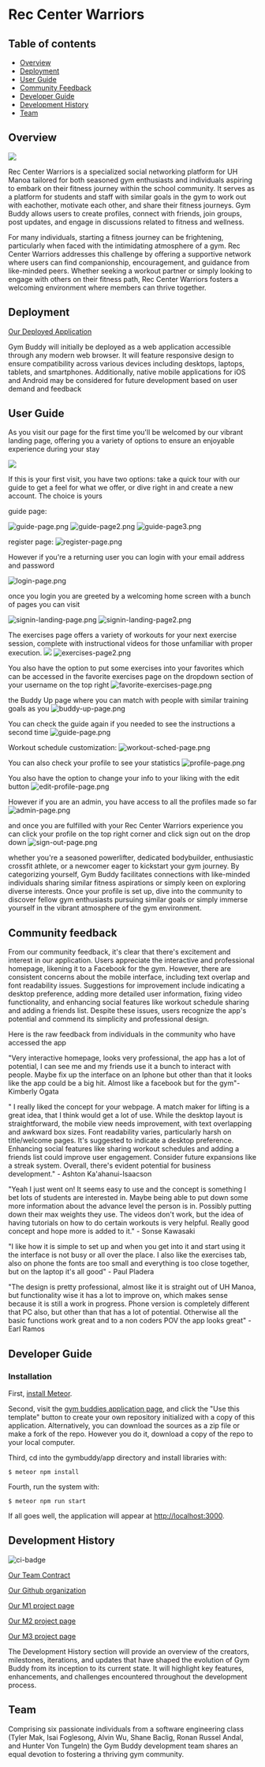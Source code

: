 # Rec Center Warriors

## Table of contents

* [Overview](#overview)
* [Deployment](#deployment)
* [User Guide](#user-guide)
* [Community Feedback](#community-feedback)
* [Developer Guide](#developer-guide)
* [Development History](#development-history)
* [Team](#team)

## Overview


<img src="img/rec-center.jpg">


Rec Center Warriors is a specialized social networking platform for UH Manoa tailored for both seasoned gym enthusiasts and individuals aspiring to embark on their fitness journey within the school community. It serves as a platform for students and staff with similar goals in the gym to work out with eachother, motivate each other, and share their fitness journeys. Gym Buddy allows users to create profiles, connect with friends, join groups, post updates, and engage in discussions related to fitness and wellness.

For many individuals, starting a fitness journey can be frightening, particularly when faced with the intimidating atmosphere of a gym. Rec Center Warriors addresses this challenge by offering a supportive network where users can find companionship, encouragement, and guidance from like-minded peers. Whether seeking a workout partner or simply looking to engage with others on their fitness path, Rec Center Warriors fosters a welcoming environment where members can thrive together.


## Deployment

[Our Deployed Application](https://rcwarriors.fit/)

Gym Buddy will initially be deployed as a web application accessible through any modern web browser. It will feature responsive design to ensure compatibility across various devices including desktops, laptops, tablets, and smartphones. Additionally, native mobile applications for iOS and Android may be considered for future development based on user demand and feedback


## User Guide

As you visit our page for the first time  you'll be welcomed by our vibrant landing page, offering you a variety of options to ensure an enjoyable experience during your stay

<img src="img/landing-page.png">

If this is your first visit, you have two options: take a quick tour with our guide to get a feel for what we offer, or dive right in and create a new account. The choice is yours

guide page:

![guide-page.png](img%2Fguide-page.png)
![guide-page2.png](img%2Fguide-page2.png)
![guide-page3.png](img%2Fguide-page3.png)

register page:
![register-page.png](img%2Fregister-page.png)

However if you're a returning user you can login with your email address and password

![login-page.png](img%2Flogin-page.png)

once you login you are greeted by a welcoming home screen with a bunch of pages you can visit

![signin-landing-page.png](img%2Fsignin-landing-page.png)
![signin-landing-page2.png](img%2Fsignin-landing-page2.png)


The exercises page offers a variety of workouts for your next exercise session, complete with instructional videos for those unfamiliar with proper execution.
<img src="./img/exercises-page.png">
![exercises-page2.png](img%2Fexercises-page2.png)

You also have the option to put some exercises into your favorites which can be accessed in the favorite exercises page on the dropdown section of your username on the top right
![favorite-exercises-page.png](img%2Ffavorite-exercises-page.png)

the Buddy Up page where you can match with people with similar training goals as you
![buddy-up-page.png](img%2Fbuddy-up-page.png)

You can check the guide again if you needed to see the instructions a second time
![guide-page.png](img%2Fguide-page.png)

Workout schedule customization:
![workout-sched-page.png](img%2Fworkout-sched-page.png)

You can also check your profile to see your statistics
![profile-page.png](img%2Fprofile-page.png)

You also have the option to change your info to your liking with the edit button
![edit-profile-page.png](img%2Fedit-profile-page.png)


However if you are an admin, you have access to all the profiles made so far
![admin-page.png](img%2Fadmin-page.png)




and once you are fulfilled with your Rec Center Warriors experience you can click your profile on the top right corner and click sign out on the drop down
![sign-out-page.png](img%2Fsign-out-page.png)


whether you're a seasoned powerlifter, dedicated bodybuilder, enthusiastic crossfit athlete, or a newcomer eager to kickstart your gym journey. By categorizing yourself, Gym Buddy facilitates connections with like-minded individuals sharing similar fitness aspirations or simply keen on exploring diverse interests. Once your profile is set up, dive into the community to discover fellow gym enthusiasts pursuing similar goals or simply immerse yourself in the vibrant atmosphere of the gym environment.

## Community feedback

<p>From our community feedback, it's clear that there's excitement and interest in our application. Users appreciate the interactive and professional homepage, likening it to a Facebook for the gym. However, there are consistent concerns about the mobile interface, including text overlap and font readability issues. Suggestions for improvement include indicating a desktop preference, adding more detailed user information, fixing video functionality, and enhancing social features like workout schedule sharing and adding a friends list. Despite these issues, users recognize the app's potential and commend its simplicity and professional design.</p>

Here is the raw feedback from individuals in the community who have accessed the app

"Very interactive homepage, looks very professional, the app has a lot of potential, I can see me and my friends use it a bunch to interact with people. Maybe fix up the interface on an Iphone but other than that it looks like the app could be a big hit. Almost like a facebook but for the gym"- Kimberly Ogata

<p></p>

<p>" 
I really liked the concept for your webpage. A match maker for lifting is a great idea, that I think would get a lot of use.  While the desktop layout is straightforward, the mobile view needs improvement, with text overlapping and awkward box sizes. Font readability varies, particularly harsh on title/welcome pages. It's suggested to indicate a desktop preference. Enhancing social features like sharing workout schedules and adding a friends list could improve user engagement. Consider future expansions like a streak system. Overall, there's evident potential for business development." - Ashton Ka'ahanui-Isaacson</p>

<p>
"Yeah I just went on! It seems easy to use and the concept is something I bet lots of students are interested in. Maybe being able to put down some more information about the advance level the person is in. Possibly putting down their max weights they use. The videos don't work, but the idea of having tutorials on how to do certain workouts is very helpful. Really good concept and hope more is added to it." - Sonse Kawasaki</p>

<p>"I like how it is simple to set up and when you get into it and start using it the interface is not busy or all over the place. I also like the exercises tab, also on phone the fonts are too small and everything is too close together, but on the laptop it's all good" - Paul Pladera</p>

<p>"The design is pretty professional, almost like it is straight out of UH Manoa, but functionality wise it has a lot to improve on, which makes sense because it is still a work in progress. Phone version is completely different that PC also, but other than that has a lot of potential. Otherwise all the basic functions work great and to a non coders POV the app looks great" - Earl Ramos</p>



## Developer Guide

### Installation

First, [install Meteor](https://www.meteor.com/install).

Second, visit the [gym buddies application page](https://github.com/Syntax-Souljahs/RecCenterWarriors), and click the "Use this template" button to create your own repository initialized with a copy of this application. Alternatively, you can download the sources as a zip file or make a fork of the repo.  However you do it, download a copy of the repo to your local computer.

Third, cd into the gymbuddy/app directory and install libraries with:

```
$ meteor npm install
```

Fourth, run the system with:

```
$ meteor npm run start
```

If all goes well, the application will appear at [http://localhost:3000](http://localhost:3000).

## Development History

![ci-badge](https://github.com/Syntax-Souljahs/RecCenterWarriors/workflows/RecCenterWarriors/badge.svg)

[Our Team Contract](https://github.com/Syntax-Souljahs/Syntax-Souljahs.github.io/tree/main/Contracts)

[Our Github organization](https://github.com/Syntax-Souljahs)

[Our M1 project page](https://github.com/orgs/Syntax-Souljahs/projects/1)

[Our M2 project page](https://github.com/orgs/Syntax-Souljahs/projects/3)

[Our M3 project page](https://github.com/orgs/Syntax-Souljahs/projects/4)

The Development History section will provide an overview of the creators, milestones, iterations, and updates that have shaped the evolution of Gym Buddy from its inception to its current state. It will highlight key features, enhancements, and challenges encountered throughout the development process.


## Team
Comprising six passionate individuals from a software engineering class (Tyler Mak, Isai Foglesong, Alvin Wu, Shane Baclig, Ronan Russel Andal, and Hunter Von Tungeln) the Gym Buddy development team shares an equal devotion to fostering a thriving gym community.

